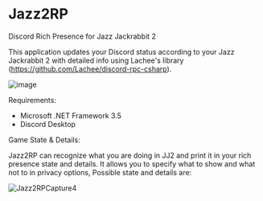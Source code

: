 # Jazz2RP
Discord Rich Presence for Jazz Jackrabbit 2

This application updates your Discord status according to your Jazz Jackrabbit 2 with detailed info using Lachee's library (https://github.com/Lachee/discord-rpc-csharp).

![image](https://user-images.githubusercontent.com/88726201/130273131-2c76cbb5-2a33-4ec8-92d6-08b6b47801c1.png)



Requirements:
- Microsoft .NET Framework 3.5
- Discord Desktop



Game State & Details:

Jazz2RP can recognize what you are doing in JJ2 and print it in your rich presence state and details. It allows you to specify what to show and what not to in privacy options,
Possible state and details are:

![Jazz2RPCapture4](https://user-images.githubusercontent.com/88726201/130282252-233dc928-b39c-4427-9d45-d19236316bd7.PNG)



